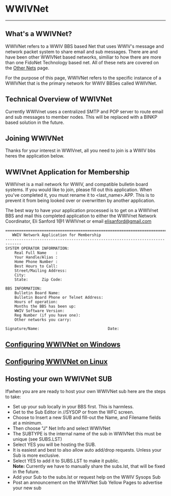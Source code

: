 # WWIVNet
***

## What's a WWIVNet?
WWIVNet refers to a WWIV BBS based Net that uses WWIV's message and network 
packet system to share email and sub messages. There are and have been other 
WWIVNet based networks, similiar to how there are more than one FidoNet 
Technology based net. All of these nets are covered on the [Other Nets](othernets) page.

For the purpose of this page, WWIVNet refers to the specific instance of a 
WWIVNet that is the primary network for WWIV BBSes called WWIVNet.

## Technical Overview of WWIVNet

Currently WWIVnet uses a centralized SMTP and POP server to route email and sub messages to member nodes. This will be replaced with a BINKP based solution in the future.

## Joining WWIVNet

Thanks for your interest in WWIVnet,
all you need to join is a WWIV bbs heres the application below.

## WWIVnet Application for Membership

WWIVnet is a mail network for WWIV, and compatible bulletin board
systems. If you would like to join, please fill out this application.
When you've completed it, you must rename it to <last_name>.APP. This is
to prevent it from being looked over or overwritten by another application.

The best way to have your application processed is to get on a WWIVnet
BBS and mail this completed application to either the WWIVnet Network 
Coordinator, Eli Sanford 1@1 WWIVnet or email elisanford@gmail.com


    =============================================================================
       WWIV Network Application for Membership
    -----------------------------------------------------------------------------
    SYSTEM OPERATOR INFORMATION:
        Real Full Name    :
        Your Handle/Alias :
        Home Phone Number : 
        Best Hours to Call: 
        Street/Mailing Address: 
        City: 
        State:      Zip Code:
    
    BBS INFORMATION:
        Bulletin Board Name:
        Bulletin Board Phone or Telnet Address:
        Hours of operation: 
        Months the BBS has been up: 
        WWIV Software Version:               
        Reg Number (if you have one): 
        Other networks you carry:

    Signature/Name:                              Date:
    
## [Configuring WWIVNet on Windows](wwivnetwin)
## [Configuring WWIVNet on Linux](wwivnetlinux)
## Hosting your own WWIVNet SUB

If\when you are are ready to host your own WWIVNet sub here are the steps to take:

* Set up your sub locally in your BBS first. This is harmless.
* Get to the Sub Editor in //SYSOP or from the WFC screen.
* Choose to Insert a new SUB and fill-out the Name, and Filename fields at a minimum.
* Then choose "J" Net Info and select WWIVNet
* The SUBTYPE is the internal name of the sub in WWIVNet this must be unique (see SUBS.LST)
* Select YES you will be hosting the SUB.
* It is easiest and best to also allow auto add/drop requests. Unless your Sub is more exclusive.
* Select YES to add it to SUBS.LST to make it public.  
**Note:** Currently we have to manually share the subs.lst, that will be fixed in the future.
* Add your Sub to the subs.lst or request help on the WWIV Sysops Sub
* Post an announcement on the WWIVNet Sub Yellow Pages to advertise your new sub